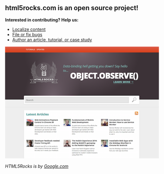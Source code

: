## html5rocks.com is an open source project!

**Interested in contributing? Help us:**

- [Localize content](https://github.com/html5rocks/www.html5rocks.com/blob/master/LOCALIZATION.md)
- [File or fix bugs](https://github.com/html5rocks/www.html5rocks.com/issues)
- [Author an article, tutorial, or case study](https://github.com/html5rocks/www.html5rocks.com/wiki/Contributors-Guide)

[![HTML5Rocks Screenshot](https://github.com/html5rocks/www.html5rocks.com/raw/master/static/images/screenshots/landing_page.png)](http://www.html5rocks.com)

*HTML5Rocks is by [Google.com](https://github.com/google)*


